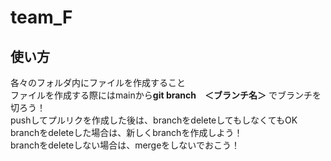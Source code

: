 # team_F
## 使い方
各々のフォルダ内にファイルを作成すること  
ファイルを作成する際にはmainから**git branch　＜ブランチ名＞** でブランチを切ろう！  
pushしてプルリクを作成した後は、branchをdeleteしてもしなくてもOK  
branchをdeleteした場合は、新しくbranchを作成しよう！  
branchをdeleteしない場合は、mergeをしないでおこう！  



